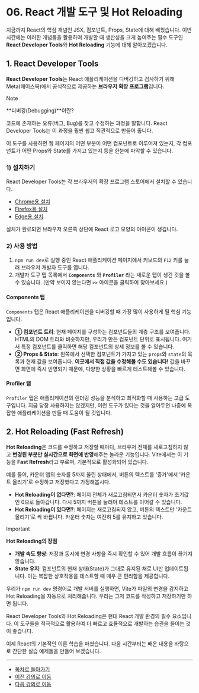 # 06. React 개발 도구 및 Hot Reloading

지금까지 React의 핵심 개념인 JSX, 컴포넌트, Props, State에 대해 배웠습니다. 이번 시간에는 이러한 개념들을 활용하여 개발할 때 생산성을 크게 높여주는 필수 도구인 **React Developer Tools**와 **Hot Reloading** 기능에 대해 알아보겠습니다.

## 1. React Developer Tools

**React Developer Tools**는 React 애플리케이션을 디버깅하고 검사하기 위해 Meta(페이스북)에서 공식적으로 제공하는 **브라우저 확장 프로그램**입니다.

> [!NOTE]
> **디버깅(Debugging)**이란?
> 
> 코드에 존재하는 오류(버그, Bug)를 찾고 수정하는 과정을 말합니다. React Developer Tools는 이 과정을 훨씬 쉽고 직관적으로 만들어 줍니다.

이 도구를 사용하면 웹 페이지의 어떤 부분이 어떤 컴포넌트로 이루어져 있는지, 각 컴포넌트가 어떤 Props와 State를 가지고 있는지 등을 한눈에 파악할 수 있습니다.

### 1) 설치하기

React Developer Tools는 각 브라우저의 확장 프로그램 스토어에서 설치할 수 있습니다.

*   [Chrome용 설치](https://chrome.google.com/webstore/detail/react-developer-tools/fmkadmapgofadopljbjfkapdkoienihi)
*   [Firefox용 설치](https://addons.mozilla.org/ko/firefox/addon/react-devtools/)
*   [Edge용 설치](https://microsoftedge.microsoft.com/addons/detail/react-developer-tools/gpphkfbcpidddadnkolkpfckpihlkkil)

설치가 완료되면 브라우저 오른쪽 상단에 React 로고 모양의 아이콘이 생깁니다.

### 2) 사용 방법

1.  `npm run dev`로 실행 중인 React 애플리케이션 페이지에서 키보드의 `F12` 키를 눌러 브라우저 개발자 도구를 엽니다.
2.  개발자 도구 탭 목록에서 **`Components`** 와 **`Profiler`** 라는 새로운 탭이 생긴 것을 볼 수 있습니다. (만약 보이지 않는다면 `>>` 아이콘을 클릭하여 찾아보세요.)

#### Components 탭

`Components` 탭은 React 애플리케이션을 디버깅할 때 가장 많이 사용하게 될 핵심 기능입니다.

*   **① 컴포넌트 트리**: 현재 페이지를 구성하는 컴포넌트들의 계층 구조를 보여줍니다. HTML의 DOM 트리와 비슷하지만, 우리가 만든 컴포넌트 단위로 표시됩니다. 여기서 특정 컴포넌트를 클릭하면 해당 컴포넌트의 상세 정보를 볼 수 있습니다.
*   **② Props & State**: 왼쪽에서 선택한 컴포넌트가 가지고 있는 `props`와 `state`의 목록과 현재 값을 보여줍니다. **이곳에서 직접 값을 수정해볼 수도 있습니다!** 값을 바꾸면 화면에 즉시 반영되기 때문에, 다양한 상황을 빠르게 테스트해볼 수 있습니다.

#### Profiler 탭

`Profiler` 탭은 애플리케이션의 렌더링 성능을 분석하고 최적화할 때 사용하는 고급 도구입니다. 지금 당장 사용하지는 않겠지만, 이런 도구가 있다는 것을 알아두면 나중에 복잡한 애플리케이션을 만들 때 도움이 될 것입니다.

## 2. Hot Reloading (Fast Refresh)

**Hot Reloading**은 코드를 수정하고 저장할 때마다, 브라우저 전체를 새로고침하지 않고 **변경된 부분만 실시간으로 화면에 반영**해주는 놀라운 기능입니다. Vite에서는 이 기능을 **Fast Refresh**라고 부르며, 기본적으로 활성화되어 있습니다.

예를 들어, 카운터 앱의 숫자를 5까지 올린 상태에서, 버튼의 텍스트를 '증가'에서 '카운트 올리기'로 수정하고 저장했다고 가정해봅시다.

*   **Hot Reloading이 없다면?**: 페이지 전체가 새로고침되면서 카운터 숫자가 초기값인 0으로 돌아갑니다. 다시 5까지 버튼을 눌러야 테스트를 이어갈 수 있습니다.
*   **Hot Reloading이 있다면?**: 페이지는 새로고침되지 않고, 버튼의 텍스트만 '카운트 올리기'로 싹 바뀝니다. 카운터 숫자는 여전히 5를 유지하고 있습니다.

> [!IMPORTANT]
> **Hot Reloading의 장점**
> *   **개발 속도 향상**: 저장과 동시에 변경 사항을 즉시 확인할 수 있어 개발 흐름이 끊기지 않습니다.
> *   **State 유지**: 컴포넌트의 현재 상태(State)가 그대로 유지된 채로 UI만 업데이트됩니다. 이는 복잡한 상호작용을 테스트할 때 매우 큰 편리함을 제공합니다.

우리가 `npm run dev` 명령어로 개발 서버를 실행하면, Vite가 파일의 변경을 감지하고 Hot Reloading을 자동으로 처리해줍니다. 우리는 그저 코드를 작성하고 저장하기만 하면 됩니다.

React Developer Tools와 Hot Reloading은 현대 React 개발 환경의 필수 요소입니다. 이 도구들을 적극적으로 활용하여 더 빠르고 효율적으로 개발하는 습관을 들이는 것이 좋습니다.

이제 React의 기본적인 이론 학습을 마쳤습니다. 다음 시간부터는 배운 내용을 바탕으로 간단한 실습 예제들을 만들어 보겠습니다.

---

- [목차로 돌아가기](README.md)
- [이전 강의로 이동](17-State-and-UseState-Hook.md)
- [다음 강의로 이동](Lab3-Counter-Component.md)
